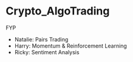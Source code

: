# Crypto_AlgoTrading
 FYP
- Natalie: Pairs Trading
- Harry: Momentum & Reinforcement Learning
- Ricky: Sentiment Analysis
